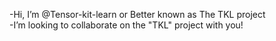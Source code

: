 -Hi, I’m @Tensor-kit-learn or Better known as The TKL project  
-I’m looking to collaborate on the "TKL" project with you!

<!---
Tensor-kit-learn/Tensor-kit-learn is a ✨ special ✨ repository because its `README.md` (this file) appears on your GitHub profile.
You can click the Preview link to take a look at your changes.
--->
